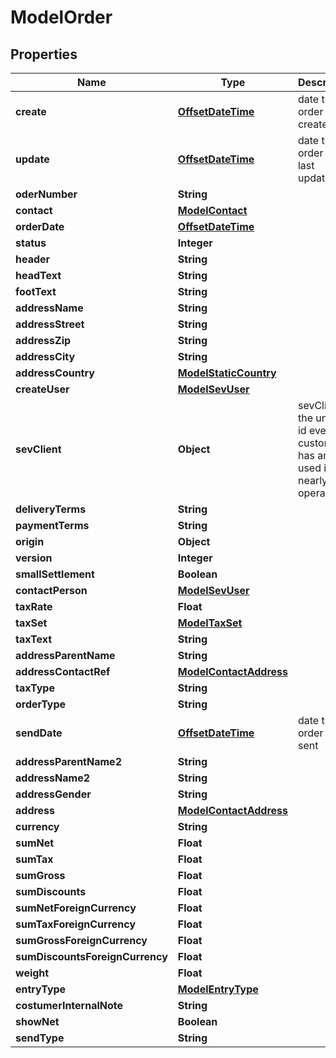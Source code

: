 # ModelOrder

## Properties
Name | Type | Description | Notes
------------ | ------------- | ------------- | -------------
**create** | [**OffsetDateTime**](OffsetDateTime.md) | date the order was created |  [optional]
**update** | [**OffsetDateTime**](OffsetDateTime.md) | date the order was last updated |  [optional]
**oderNumber** | **String** |  |  [optional]
**contact** | [**ModelContact**](ModelContact.md) |  |  [optional]
**orderDate** | [**OffsetDateTime**](OffsetDateTime.md) |  |  [optional]
**status** | **Integer** |  |  [optional]
**header** | **String** |  |  [optional]
**headText** | **String** |  |  [optional]
**footText** | **String** |  |  [optional]
**addressName** | **String** |  |  [optional]
**addressStreet** | **String** |  |  [optional]
**addressZip** | **String** |  |  [optional]
**addressCity** | **String** |  |  [optional]
**addressCountry** | [**ModelStaticCountry**](ModelStaticCountry.md) |  |  [optional]
**createUser** | [**ModelSevUser**](ModelSevUser.md) |  |  [optional]
**sevClient** | **Object** | sevClient is the unique id every customer has and is used in nearly all operations |  [optional]
**deliveryTerms** | **String** |  |  [optional]
**paymentTerms** | **String** |  |  [optional]
**origin** | **Object** |  |  [optional]
**version** | **Integer** |  |  [optional]
**smallSettlement** | **Boolean** |  |  [optional]
**contactPerson** | [**ModelSevUser**](ModelSevUser.md) |  |  [optional]
**taxRate** | **Float** |  |  [optional]
**taxSet** | [**ModelTaxSet**](ModelTaxSet.md) |  |  [optional]
**taxText** | **String** |  |  [optional]
**addressParentName** | **String** |  |  [optional]
**addressContactRef** | [**ModelContactAddress**](ModelContactAddress.md) |  |  [optional]
**taxType** | **String** |  |  [optional]
**orderType** | **String** |  |  [optional]
**sendDate** | [**OffsetDateTime**](OffsetDateTime.md) | date the order was sent |  [optional]
**addressParentName2** | **String** |  |  [optional]
**addressName2** | **String** |  |  [optional]
**addressGender** | **String** |  |  [optional]
**address** | [**ModelContactAddress**](ModelContactAddress.md) |  |  [optional]
**currency** | **String** |  |  [optional]
**sumNet** | **Float** |  |  [optional]
**sumTax** | **Float** |  |  [optional]
**sumGross** | **Float** |  |  [optional]
**sumDiscounts** | **Float** |  |  [optional]
**sumNetForeignCurrency** | **Float** |  |  [optional]
**sumTaxForeignCurrency** | **Float** |  |  [optional]
**sumGrossForeignCurrency** | **Float** |  |  [optional]
**sumDiscountsForeignCurrency** | **Float** |  |  [optional]
**weight** | **Float** |  |  [optional]
**entryType** | [**ModelEntryType**](ModelEntryType.md) |  |  [optional]
**costumerInternalNote** | **String** |  |  [optional]
**showNet** | **Boolean** |  |  [optional]
**sendType** | **String** |  |  [optional]
